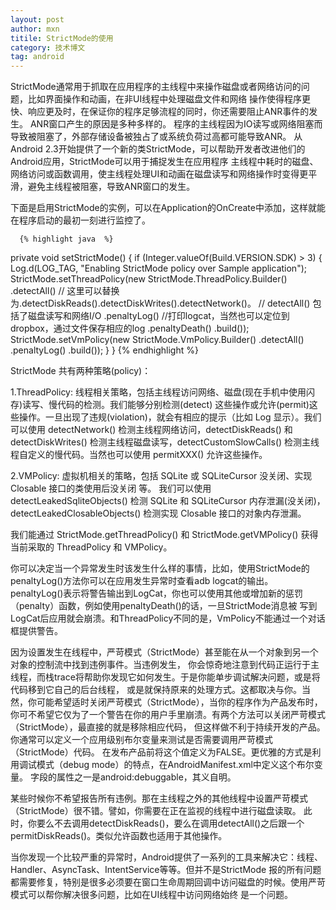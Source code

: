 ```yaml
---
layout: post
author: mxn
titile: StrictMode的使用
category: 技术博文
tag: android
---
```


StrictMode通常用于抓取在应用程序的主线程中来操作磁盘或者网络访问的问题，比如界面操作和动画，在非UI线程中处理磁盘文件和网络
操作使得程序更快、响应更及时，在保证你的程序足够流程的同时，你还需要阻止ANR事件的发生。 ANR窗口产生的原因是多种多样的。
程序的主线程因为IO读写或网络阻塞而导致被阻塞了，外部存储设备被独占了或系统负荷过高都可能导致ANR。
从Android 2.3开始提供了一个新的类StrictMode，可以帮助开发者改进他们的Android应用，StrictMode可以用于捕捉发生在应用程序
主线程中耗时的磁盘、网络访问或函数调用，使主线程处理UI和动画在磁盘读写和网络操作时变得更平滑，避免主线程被阻塞，导致ANR窗口的发生。

下面是启用StrictMode的实例，可以在Application的OnCreate中添加，这样就能在程序启动的最初一刻进行监控了。

      {% highlight java  %}
 private void setStrictMode() {
        if (Integer.valueOf(Build.VERSION.SDK) > 3) {
            Log.d(LOG_TAG, "Enabling StrictMode policy over Sample application");
            StrictMode.setThreadPolicy(new StrictMode.ThreadPolicy.Builder()
                    .detectAll()    // 这里可以替换为.detectDiskReads().detectDiskWrites().detectNetwork()。
                                    // detectAll() 包括了磁盘读写和网络I/O
                    .penaltyLog()   //打印logcat，当然也可以定位到dropbox，通过文件保存相应的log
                    .penaltyDeath()
                    .build());
            StrictMode.setVmPolicy(new StrictMode.VmPolicy.Builder()
                    .detectAll()
                    .penaltyLog()
                    .build());
        }
    }
     {% endhighlight %}
     
StrictMode 共有两种策略(policy)：

1.ThreadPolicy: 线程相关策略，包括主线程访问网络、磁盘(现在手机中使用闪存)读写、慢代码的检测。我们能够分别检测(detect)
这些操作或允许(permit)这些操作。一旦出现了违规(violation)，就会有相应的提示（比如 Log 显示）。我们可以使用 detectNetwork()
检测主线程网络访问，detectDiskReads() 和 detectDiskWrites() 检测主线程磁盘读写，detectCustomSlowCalls()
检测主线程自定义的慢代码。当然也可以使用 permitXXX() 允许这些操作。

2.VMPolicy: 虚拟机相关的策略，包括 SQLite 或 SQLiteCursor 没关闭、实现 Closable 接口的类使用后没关闭 等。
我们可以使用detectLeakedSqliteObjects() 检测 SQLite 和 SQLiteCursor 内存泄漏(没关闭)，detectLeakedClosableObjects()
检测实现 Closable 接口的对象内存泄漏。

我们能通过 StrictMode.getThreadPolicy() 和 StrictMode.getVMPolicy() 获得当前采取的 ThreadPolicy 和 VMPolicy。

你可以决定当一个异常发生时该发生什么样的事情，比如，使用StrictMode的penaltyLog()方法你可以在应用发生异常时查看adb logcat的输出。
penaltyLog()表示将警告输出到LogCat，你也可以使用其他或增加新的惩罚（penalty）函数，例如使用penaltyDeath()的话，一旦StrictMode消息被
写到LogCat后应用就会崩溃。和ThreadPolicy不同的是，VmPolicy不能通过一个对话框提供警告。

因为设置发生在线程中，严苛模式（StrictMode）甚至能在从一个对象到另一个对象的控制流中找到违例事件。当违例发生，
你会惊奇地注意到代码正运行于主线程，而栈trace将帮助你发现它如何发生。于是你能单步调试解决问题，或是将代码移到它自己的后台线程，
或是就保持原来的处理方式。这都取决与你。当然，你可能希望适时关闭严苛模式（StrictMode），当你的程序作为产品发布时，
你可不希望它仅为了一个警告在你的用户手里崩溃。有两个方法可以关闭严苛模式（StrictMode），最直接的就是移除相应代码，
但这样做不利于持续开发的产品。你通常可以定义一个应用级别布尔变量来测试是否需要调用严苛模式（StrictMode）代码。
在发布产品前将这个值定义为FALSE。更优雅的方式是利用调试模式（debug mode）的特点，在AndroidManifest.xml中定义这个布尔变量。
<application>字段的属性之一是android:debuggable，其义自明。
    
某些时候你不希望报告所有违例。那在主线程之外的其他线程中设置严苛模式（StrictMode）很不错。譬如，你需要在正在监视的线程中进行磁盘读取。
此时，你要么不去调用detectDiskReads()，要么在调用detectAll()之后跟一个permitDiskReads()。类似允许函数也适用于其他操作。
  
当你发现一个比较严重的异常时，Android提供了一系列的工具来解决它：线程、Handler、AsyncTask、IntentService等等。但并不是StrictMode
报的所有问题都需要修复，特别是很多必须要在窗口生命周期回调中访问磁盘的时候。使用严苛模式可以帮你解决很多问题，比如在UI线程中访问网络始终
是一个问题。